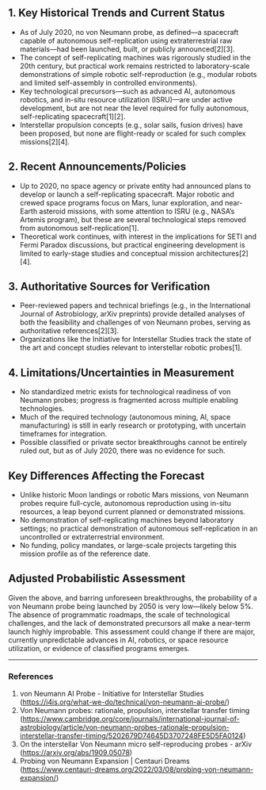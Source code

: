 ## 1. Key Historical Trends and Current Status

- As of July 2020, no von Neumann probe, as defined—a spacecraft capable of autonomous self-replication using extraterrestrial raw materials—had been launched, built, or publicly announced[2][3].
- The concept of self-replicating machines was rigorously studied in the 20th century, but practical work remains restricted to laboratory-scale demonstrations of simple robotic self-reproduction (e.g., modular robots and limited self-assembly in controlled environments).
- Key technological precursors—such as advanced AI, autonomous robotics, and in-situ resource utilization (ISRU)—are under active development, but are not near the level required for fully autonomous, self-replicating spacecraft[1][2].
- Interstellar propulsion concepts (e.g., solar sails, fusion drives) have been proposed, but none are flight-ready or scaled for such complex missions[2][4].

## 2. Recent Announcements/Policies

- Up to 2020, no space agency or private entity had announced plans to develop or launch a self-replicating spacecraft. Major robotic and crewed space programs focus on Mars, lunar exploration, and near-Earth asteroid missions, with some attention to ISRU (e.g., NASA’s Artemis program), but these are several technological steps removed from autonomous self-replication[1].
- Theoretical work continues, with interest in the implications for SETI and Fermi Paradox discussions, but practical engineering development is limited to early-stage studies and conceptual mission architectures[2][4].

## 3. Authoritative Sources for Verification

- Peer-reviewed papers and technical briefings (e.g., in the International Journal of Astrobiology, arXiv preprints) provide detailed analyses of both the feasibility and challenges of von Neumann probes, serving as authoritative references[2][3].
- Organizations like the Initiative for Interstellar Studies track the state of the art and concept studies relevant to interstellar robotic probes[1].

## 4. Limitations/Uncertainties in Measurement

- No standardized metric exists for technological readiness of von Neumann probes; progress is fragmented across multiple enabling technologies.
- Much of the required technology (autonomous mining, AI, space manufacturing) is still in early research or prototyping, with uncertain timeframes for integration.
- Possible classified or private sector breakthroughs cannot be entirely ruled out, but as of July 2020, there was no evidence for such.

## Key Differences Affecting the Forecast

- Unlike historic Moon landings or robotic Mars missions, von Neumann probes require full-cycle, autonomous reproduction using in-situ resources, a leap beyond current planned or demonstrated missions.
- No demonstration of self-replicating machines beyond laboratory settings; no practical demonstration of autonomous self-replication in an uncontrolled or extraterrestrial environment.
- No funding, policy mandates, or large-scale projects targeting this mission profile as of the reference date.

## Adjusted Probabilistic Assessment

Given the above, and barring unforeseen breakthroughs, the probability of a von Neumann probe being launched by 2050 is very low—likely below 5%. The absence of programmatic roadmaps, the scale of technological challenges, and the lack of demonstrated precursors all make a near-term launch highly improbable. This assessment could change if there are major, currently unpredictable advances in AI, robotics, or space resource utilization, or evidence of classified programs emerges.

---

### References

1. von Neumann AI Probe - Initiative for Interstellar Studies (https://i4is.org/what-we-do/technical/von-neumann-ai-probe/)
2. Von Neumann probes: rationale, propulsion, interstellar transfer timing (https://www.cambridge.org/core/journals/international-journal-of-astrobiology/article/von-neumann-probes-rationale-propulsion-interstellar-transfer-timing/5202679D74645D3707248FE5D5FA0124)
3. On the interstellar Von Neumann micro self-reproducing probes - arXiv (https://arxiv.org/abs/1909.05078)
4. Probing von Neumann Expansion | Centauri Dreams (https://www.centauri-dreams.org/2022/03/08/probing-von-neumann-expansion/)